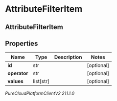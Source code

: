 # AttributeFilterItem

## AttributeFilterItem

## Properties

|Name | Type | Description | Notes|
|------------ | ------------- | ------------- | -------------|
| **id** | str |  | [optional] |
| **operator** | str |  | [optional] |
| **values** | list[str] |  | [optional] |



_PureCloudPlatformClientV2 211.1.0_
